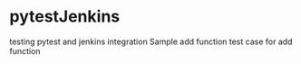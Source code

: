 # pytestJenkins

testing pytest and jenkins integration
Sample add function
test case for add function
